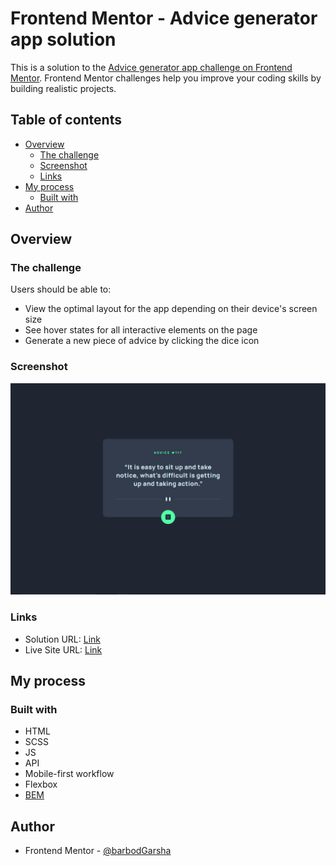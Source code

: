 # Frontend Mentor - Advice generator app solution

This is a solution to the [Advice generator app challenge on Frontend Mentor](https://www.frontendmentor.io/challenges/advice-generator-app-QdUG-13db). Frontend Mentor challenges help you improve your coding skills by building realistic projects.

## Table of contents

- [Overview](#overview)
  - [The challenge](#the-challenge)
  - [Screenshot](#screenshot)
  - [Links](#links)
- [My process](#my-process)
  - [Built with](#built-with)
- [Author](#author)

## Overview

### The challenge

Users should be able to:

- View the optimal layout for the app depending on their device's screen size
- See hover states for all interactive elements on the page
- Generate a new piece of advice by clicking the dice icon

### Screenshot

![](./screenshots/Screenshot.png)

### Links

- Solution URL: [Link](https://github.com/barbodGarsha/advice-generator-app-main)
- Live Site URL: [Link](https://barbodgarsha.github.io/advice-generator-app-main/)

## My process

### Built with

- HTML
- SCSS
- JS
- API
- Mobile-first workflow
- Flexbox
- [BEM](https://getbem.com)

## Author

- Frontend Mentor - [@barbodGarsha](https://www.frontendmentor.io/profile/barbodGarsha)

